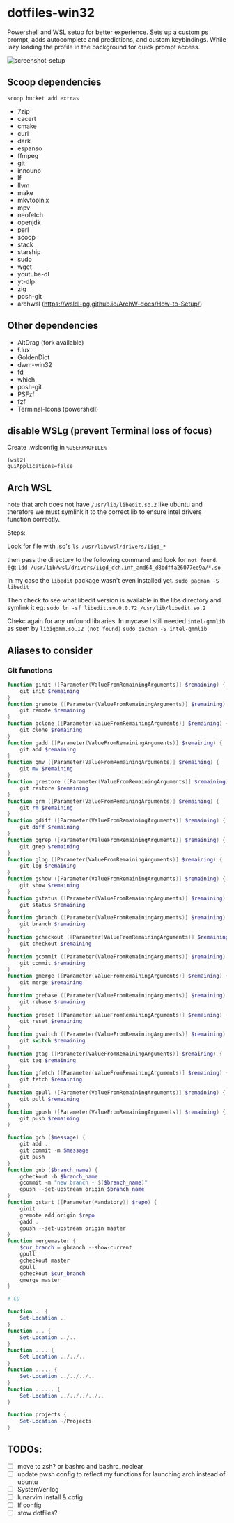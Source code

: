# dotfiles-win32
Powershell and WSL setup for better experience.
Sets up a custom ps prompt, adds autocomplete and predictions, and custom keybindings. While lazy loading the profile in the background for quick prompt access.

![screenshot-setup](https://github.com/adham-elaraby/dotfiles-win32/assets/63326537/9fb7e386-e8e7-4625-b80d-e3f27bf8d013)


## Scoop dependencies
`scoop bucket add extras`

- 7zip
- cacert
- cmake
- curl
- dark
- espanso
- ffmpeg
- git
- innounp
- lf
- llvm
- make
- mkvtoolnix
- mpv
- neofetch
- openjdk
- perl
- scoop
- stack
- starship
- sudo
- wget
- youtube-dl
- yt-dlp
- zig
- posh-git
- archwsl (https://wsldl-pg.github.io/ArchW-docs/How-to-Setup/)

## Other dependencies
- AltDrag (fork available)
- f.lux
- GoldenDict
- dwm-win32
- fd
- which
- posh-git
- PSFzf
- fzf
- Terminal-Icons (powershell)

## disable WSLg (prevent Terminal loss of focus)
Create .wslconfig in `%USERPROFILE%`

```
[wsl2]
guiApplications=false
```

## Arch WSL
note that arch does not have `/usr/lib/libedit.so.2` like ubuntu and therefore we must symlink it to the correct lib to ensure intel drivers function correctly.

Steps:

Look for file with .so's
`ls /usr/lib/wsl/drivers/iigd_*` 

then pass the directory to the following command and look for `not found`. eg:
`ldd /usr/lib/wsl/drivers/iigd_dch.inf_amd64_d8bdffa26077ee9a/*.so`

In my case the `libedit` package wasn't even installed yet.
`sudo pacman -S libedit`

Then check to see what libedit version is available in the libs directory and symlink it eg:
`sudo ln -sf libedit.so.0.0.72 /usr/lib/libedit.so.2`

Chekc again for any unfound libraries. In mycase I still needed `intel-gmmlib` as seen by `libigdmm.so.12 (not found)`
`sudo pacman -S intel-gmmlib`


## Aliases to consider
### Git functions
```powershell
function ginit ([Parameter(ValueFromRemainingArguments)] $remaining) {
    git init $remaining
}
function gremote ([Parameter(ValueFromRemainingArguments)] $remaining) {
    git remote $remaining
}
function gclone ([Parameter(ValueFromRemainingArguments)] $remaining) {
    git clone $remaining
}
function gadd ([Parameter(ValueFromRemainingArguments)] $remaining) {
    git add $remaining
}
function gmv ([Parameter(ValueFromRemainingArguments)] $remaining) {
    git mv $remaining
}
function grestore ([Parameter(ValueFromRemainingArguments)] $remaining) {
    git restore $remaining
}
function grm ([Parameter(ValueFromRemainingArguments)] $remaining) {
    git rm $remaining
}
function gdiff ([Parameter(ValueFromRemainingArguments)] $remaining) {
    git diff $remaining
}
function ggrep ([Parameter(ValueFromRemainingArguments)] $remaining) {
    git grep $remaining
}
function glog ([Parameter(ValueFromRemainingArguments)] $remaining) {
    git log $remaining
}
function gshow ([Parameter(ValueFromRemainingArguments)] $remaining) {
    git show $remaining
}
function gstatus ([Parameter(ValueFromRemainingArguments)] $remaining) {
    git status $remaining
}
function gbranch ([Parameter(ValueFromRemainingArguments)] $remaining) {
    git branch $remaining
}
function gcheckout ([Parameter(ValueFromRemainingArguments)] $remaining) {
    git checkout $remaining
}
function gcommit ([Parameter(ValueFromRemainingArguments)] $remaining) {
    git commit $remaining
}
function gmerge ([Parameter(ValueFromRemainingArguments)] $remaining) {
    git merge $remaining
}
function grebase ([Parameter(ValueFromRemainingArguments)] $remaining) {
    git rebase $remaining
}
function greset ([Parameter(ValueFromRemainingArguments)] $remaining) {
    git reset $remaining
}
function gswitch ([Parameter(ValueFromRemainingArguments)] $remaining) {
    git switch $remaining
}
function gtag ([Parameter(ValueFromRemainingArguments)] $remaining) {
    git tag $remaining
}
function gfetch ([Parameter(ValueFromRemainingArguments)] $remaining) {
    git fetch $remaining
}
function gpull ([Parameter(ValueFromRemainingArguments)] $remaining) {
    git pull $remaining
}
function gpush ([Parameter(ValueFromRemainingArguments)] $remaining) {
    git push $remaining
}

function gch ($message) {
    git add .
    git commit -m $message
    git push
}
function gnb ($branch_name) {
    gcheckout -b $branch_name
    gcommit -m "new branch - $($branch_name)"
    gpush --set-upstream origin $branch_name
}
function gstart ([Parameter(Mandatory)] $repo) {
    ginit
    gremote add origin $repo
    gadd .
    gpush --set-upstream origin master
}
function mergemaster {
    $cur_branch = gbranch --show-current
    gpull
    gcheckout master
    gpull
    gcheckout $cur_branch
    gmerge master
}

# CD

function .. {
    Set-Location ..
}
function ... {
    Set-Location ../..
}
function .... {
    Set-Location ../../..
}
function ..... {
    Set-Location ../../../..
}
function ...... {
    Set-Location ../../../../..
}

function projects {
    Set-Location ~/Projects
}
```

## TODOs:
- [ ] move to zsh? or bashrc and bashrc_noclear
- [ ] update pwsh config to reflect my functions for launching arch instead of ubuntu
- [ ] SystemVerilog
- [ ] lunarvim install & cofig
- [ ] lf config
- [ ] stow dotfiles?
